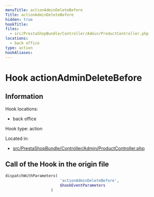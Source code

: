 ```yaml
---
menuTitle: actionAdminDeleteBefore
Title: actionAdminDeleteBefore
hidden: true
hookTitle: 
files:
  - src/PrestaShopBundle/Controller/Admin/ProductController.php
locations:
  - back office
type: action
hookAliases:
---
```


# Hook actionAdminDeleteBefore

## Information

Hook locations: 
  - back office

Hook type: action

Located in: 
  - [src/PrestaShopBundle/Controller/Admin/ProductController.php](https://github.com/PrestaShop/PrestaShop/blob/8.0.x/src/PrestaShopBundle/Controller/Admin/ProductController.php)

## Call of the Hook in the origin file

```php
dispatchWithParameters(
                        'actionAdminDeleteBefore',
                        $hookEventParameters
                    )
```